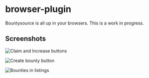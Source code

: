 browser-plugin
==============
Bountysource is all up in your browsers.  This is a work in progress.

Screenshots
-----------

![Claim and Increase buttons](http://imgur.com/wN1DaE8.png)

![Create bounty button](http://imgur.com/jnERgqW.png)

![Bounties in listings](http://imgur.com/JgvTd2k.png)
